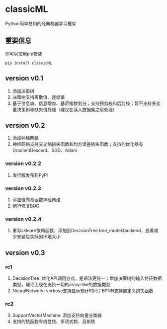 # classicML 
Python简单易用的经典机器学习框架
## 重要信息

你可以使用pip安装

```shell
pip install classicML
```

## version v0.1
1. 添加决策树
2. 决策树支持离散值、连续值
3. 基于信息熵、信息增益、基尼指数划分；支持预剪枝和后剪枝；暂不支持多变量决策树和缺失值处理（建议在读入数据集之前处理）

## version v0.2
1. 添加神经网络
2. 神经网络支持交叉熵损失函数和均方误差损失函数；支持的优化器有GradientDescent、SGD、Adam

### version v0.2.2
1. 发行版发布到PyPi

### version v0.2.3

1. 添加径向基函数神经网络
2. 例行修复BUG

### version v0.2.4

1. 重写sklearn依赖函数，添加到DecisionTree.tree_model.backend，显著减少安装后实际的环境大小

## version v0.3

### rc1

1. DecisionTree: 优化API调用方式，是语法更统一；增加决策树的输入特征数据类型，理论上现在支持一切的array-like的数据类型
2. NeuralNetwork: verbose支持显示预计时间；BPNN支持自定义损失函数

### rc2

3. SupportVectorMachine: 添加支持向量分类器
4. 支持的核函数有线性核、多项式核、高斯核